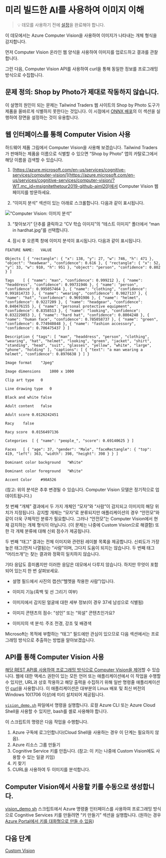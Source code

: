 # <a name="using-pre-built-ai-to-understand-images"></a>미리 빌드한 AI를 사용하여 이미지 이해

> 💡 데모를 사용하기 전에 [설정](https://github.com/microsoft/ignite-learning-paths-training-aiml/blob/master/aiml20/DEMO%20Setup.md)을 완료해야 합니다.

이 데모에서는 Azure Computer Vision을 사용하여 이미지가 나타내는 개체 형식을 감지합니다. 

먼저 Computer Vision 온라인 웹 양식을 사용하여 이미지를 업로드하고 결과를 관찰합니다.

그런 다음, Computer Vision API를 사용하여 curl을 통해 동일한 정보를 프로그래밍 방식으로 수집합니다.

## <a name="defining-the-problem-shop-by-photo-doesnt-work-right"></a>문제 정의: Shop by Photo가 제대로 작동하지 않습니다.

이 설명의 원인이 되는 문제는 Tailwind Traders 웹 사이트의 Shop by Photo 도구가 제품을 올바르게 식별하지 못한다는 것입니다. 이 시점에서 [ONNX 배포](DEMO%20ONNX%20deployment.md#defining-the-problem-shop-by-photo-doesnt-work-right)의 이 섹션을 실행하여 장면을 설정하는 것이 유용합니다.

## <a name="using-computer-vision-via-the-web-interface"></a>웹 인터페이스를 통해 Computer Vision 사용

하드웨어 제품 그림에서 Computer Vision을 사용해 보겠습니다. Tailwind Traders가 판매하는 제품을 이름으로 식별할 수 있으면 “Shop by Photo” 앱의 카탈로그에서 해당 이름을 검색할 수 있습니다.

1. [https://azure.microsoft.com/en-us/services/cognitive-services/computer-vision/](https://azure.microsoft.com/en-us/services/cognitive-services/computer-vision/?WT.mc_id=msignitethetour2019-github-aiml20)에서 Computer Vision 웹 페이지를 방문하세요.

2. “이미지 분석” 섹션이 있는 아래로 스크롤합니다. 다음과 같이 표시됩니다.

![“Computer Vision: 이미지 분석”](img/Computer%20Vision%20Analyze%20an%20Image.png)

3. “찾아보기” 단추를 클릭하고 “CV 학습 이미지”의 “테스트 이미지” 폴더에서 “man in hardhat.jpg”를 선택합니다.

4. 잠시 후 오른쪽 창에 이미지 분석이 표시됩니다. 다음과 같이 표시됩니다.

```
FEATURE NAME:   VALUE

Objects [ { "rectangle": { "x": 138, "y": 27, "w": 746, "h": 471 }, "object": "headwear", "confidence": 0.616 }, { "rectangle": { "x": 52, "y": 33, "w": 910, "h": 951 }, "object": "person", "confidence": 0.802 } ]

Tags    [ { "name": "man", "confidence": 0.999212 }, { "name": "headdress", "confidence": 0.99731946 }, { "name": "person", "confidence": 0.995057464 }, { "name": "clothing", "confidence": 0.991814733 }, { "name": "wearing", "confidence": 0.9827137 }, { "name": "hat", "confidence": 0.9691986 }, { "name": "helmet", "confidence": 0.9227209 }, { "name": "headgear", "confidence": 0.840476155 }, { "name": "personal protective equipment", "confidence": 0.8358513 }, { "name": "looking", "confidence": 0.832229853 }, { "name": "hard hat", "confidence": 0.8004248 }, { "name": "human face", "confidence": 0.785058737 }, { "name": "green", "confidence": 0.774940848 }, { "name": "fashion accessory", "confidence": 0.706475437 } ]

Description { "tags": [ "man", "headdress", "person", "clothing", "wearing", "hat", "helmet", "looking", "green", "jacket", "shirt", "standing", "head", "suit", "glasses", "yellow", "white", "large", "phone", "holding" ], "captions": [ { "text": "a man wearing a helmet", "confidence": 0.8976638 } ] }

Image format    "Jpeg"

Image dimensions    1000 x 1000

Clip art type   0

Line drawing type   0

Black and white false

Adult content   false

Adult score 0.0126242451

Racy    false

Racy score  0.0156497136

Categories  [ { "name": "people_", "score": 0.69140625 } ]

Faces   [ { "age": 37, "gender": "Male", "faceRectangle": { "top": 419, "left": 363, "width": 398, "height": 398 } } ]

Dominant color background   "White"

Dominant color foreground   "White"

Accent Color    #90A526
```

(참고: 위의 분석은 추후 변경될 수 있습니다. Computer Vision 모델은 정기적으로 업데이트됩니다.)

첫 번째 “개체” 결과에서 두 가지 개체인 “모자”와 “사람”이 감지되고 이미지의 해당 위치가 지정됩니다. 감지할 개체는 “모자”로 분류되지만 애플리케이션의 경우 “안전모”와 같이 더욱 구체적인 분류가 필요합니다. 그러나 “안전모”는 Computer Vision에서 현재 감지하는 개체 형식이 아닙니다. (이 문제는 나중에 Custom Vision으로 해결함) 또한 각 개체 분류에 대해 신뢰 점수가 제공됩니다.

두 번째 “태그” 결과는 전체 이미지와 관련된 레이블 목록을 제공합니다. 신뢰도가 가장 높은 태그(먼저 나열됨)는 “사람”이며, 그다지 도움이 되지는 않습니다. 두 번째 태그 “머리쓰개”는 찾는 결과와 정확히 일치하지 않습니다.

기타 응답도 흥미롭지만 이러한 응답은 데모에서 다루지 않습니다. 하지만 무엇이 포함되어 있는지 한 번 살펴보세요.

* 설명 필드에서 사진의 캡션(“헬멧을 착용한 사람”)입니다.

* 이미지 기능(흑백 및 선 그리기 여부)

* 이미지에서 감지된 얼굴에 대한 세부 정보(이 경우 37세 남성으로 식별됨)

* 이미지 콘텐츠의 점수: “성인” 또는 “외설” 콘텐츠인가요?

* 이미지의 색 분석: 주조 전경, 강조 및 배경색

Microsoft는 목적에 부합하는 “태그” 필드에만 관심이 있으므로 다음 섹션에서는 프로그래밍 방식으로 추출하는 방법을 알아보겠습니다.

## <a name="using-computer-vision-via-the-api"></a>API를 통해 Computer Vision 사용

[해당 REST API를 사용하여 프로그래밍 방식으로 Computer Vision을 제어](https://docs.microsoft.com/en-us/azure/cognitive-services/computer-vision/vision-api-how-to-topics/howtocallvisionapi?WT.mc_id=msignitethetour2019-github-aiml20)할 수 있습니다.
웹에 대한 액세스 권한이 있는 모든 언어 또는 애플리케이션에서 이 작업을 수행할 수 있지만, URL과 상호 작용하고 해당 출력을 수집하기 위해 일반 명령줄 애플리케이션인 [curl](https://curl.haxx.se/)을 사용합니다. 이 애플리케이션은 대부분의 Linux 배포 및 최신 버전의 Windows 10(1706 이상)에 미리 설치되어 제공됩니다. 

[`vision_demo.sh`](vision_demo.sh) 파일에서 명령을 실행합니다. 로컬 Azure CLI 또는 Azure Cloud Shell을 사용할 수 있지만, bash를 셸로 사용해야 합니다.

이 스크립트의 명령은 다음 작업을 수행합니다.

1. Azure 구독에 로그인합니다(Cloud Shell을 사용하는 경우 이 단계는 필요하지 않음).
2. Azure 리소스 그룹 만들기
3. Cognitive Service 키를 만듭니다. (참고: 이 키는 나중에 Custom Vision에도 사용할 수 있는 일괄 키임)
4. 키 찾기
5. CURL을 사용하여 두 이미지를 분석합니다.

## <a name="manually-generating-keys-for-use-with-computer-vision"></a>Computer Vision에서 사용할 키를 수동으로 생성합니다.

[vision_demo sh](vision_demo.sh) 스크립트에서 Azure 명령줄 인터페이스를 사용하여 프로그래밍 방식으로 Cognitive Services 키를 만들려면 “키 만들기” 섹션을 실행합니다.
(원하는 경우 [Azure Portal에서 키를 대화형으로 만들 수 있음](https://docs.microsoft.com/en-us/azure/cognitive-services/cognitive-services-apis-create-account?tabs=multiservice%2Clinux&WT.mc_id=msignitethetour2019-github-aiml20))

## <a name="next-step"></a>다음 단계

[Custom Vision](DEMO%20Custom%20Vision.md)